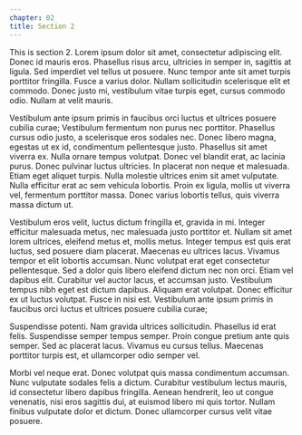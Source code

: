 ```yaml
---
chapter: 02
title: Section 2
---
```


This is section 2. Lorem ipsum dolor sit amet, consectetur adipiscing elit. Donec id mauris eros. Phasellus risus arcu, ultricies in semper in, sagittis at ligula. Sed imperdiet vel tellus ut posuere. Nunc tempor ante sit amet turpis porttitor fringilla. Fusce a varius dolor. Nullam sollicitudin scelerisque elit et commodo. Donec justo mi, vestibulum vitae turpis eget, cursus commodo odio. Nullam at velit mauris.

Vestibulum ante ipsum primis in faucibus orci luctus et ultrices posuere cubilia curae; Vestibulum fermentum non purus nec porttitor. Phasellus cursus odio justo, a scelerisque eros sodales nec. Donec libero magna, egestas ut ex id, condimentum pellentesque justo. Phasellus sit amet viverra ex. Nulla ornare tempus volutpat. Donec vel blandit erat, ac lacinia purus. Donec pulvinar luctus ultricies. In placerat non neque et malesuada. Etiam eget aliquet turpis. Nulla molestie ultrices enim sit amet vulputate. Nulla efficitur erat ac sem vehicula lobortis. Proin ex ligula, mollis ut viverra vel, fermentum porttitor massa. Donec varius lobortis tellus, quis viverra massa dictum ut.

Vestibulum eros velit, luctus dictum fringilla et, gravida in mi. Integer efficitur malesuada metus, nec malesuada justo porttitor et. Nullam sit amet lorem ultrices, eleifend metus et, mollis metus. Integer tempus est quis erat luctus, sed posuere diam placerat. Maecenas eu ultrices lacus. Vivamus tempor et elit lobortis accumsan. Nunc volutpat erat eget consectetur pellentesque. Sed a dolor quis libero eleifend dictum nec non orci. Etiam vel dapibus elit. Curabitur vel auctor lacus, et accumsan justo. Vestibulum tempus nibh eget est dictum dapibus. Aliquam erat volutpat. Donec efficitur ex ut luctus volutpat. Fusce in nisi est. Vestibulum ante ipsum primis in faucibus orci luctus et ultrices posuere cubilia curae;

Suspendisse potenti. Nam gravida ultrices sollicitudin. Phasellus id erat felis. Suspendisse semper tempus semper. Proin congue pretium ante quis semper. Sed ac placerat lacus. Vivamus eu cursus tellus. Maecenas porttitor turpis est, et ullamcorper odio semper vel.

Morbi vel neque erat. Donec volutpat quis massa condimentum accumsan. Nunc vulputate sodales felis a dictum. Curabitur vestibulum lectus mauris, id consectetur libero dapibus fringilla. Aenean hendrerit, leo ut congue venenatis, nisi eros sagittis dui, at euismod libero mi quis tortor. Nullam finibus vulputate dolor et dictum. Donec ullamcorper cursus velit vitae posuere.